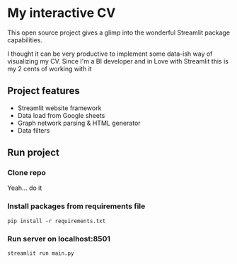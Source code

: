 # My interactive CV
This open source project gives a glimp into the wonderful Streamlit package capabilities.

I thought it can be very productive to implement some data-ish way of visualizing my CV. Since I'm a BI developer and in Love with Streamlit this is my 2 cents of working with it

## Project features
- Streamlit website framework
- Data load from Google sheets
- Graph network parsing & HTML generator
- Data filters

## Run project
### Clone repo
Yeah... do it
### Install packages from requirements file
```pip install -r requirements.txt```
### Run server on localhost:8501
```streamlit run main.py```
